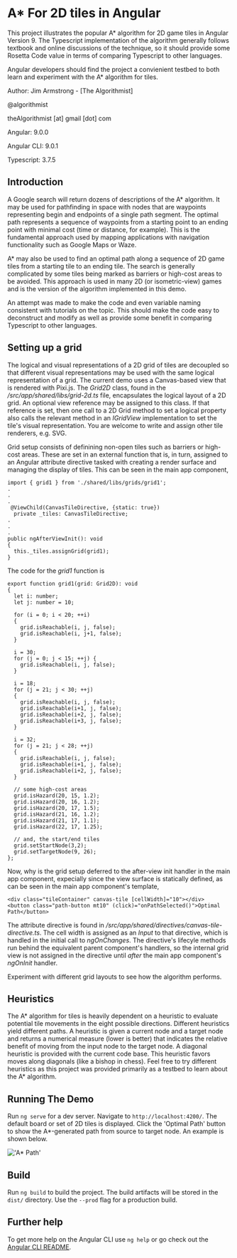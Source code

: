 # A* For 2D tiles in Angular

This project illustrates the popular A* algorithm for 2D game tiles in Angular Version 9.  The Typescript implementation of the algorithm generally follows textbook and online discussions of the technique, so it should provide some Rosetta Code value in terms of comparing Typescript to other languages.

Angular developers should find the project a convienient testbed to both learn and experiment with the A* algorithm for tiles.

Author:  Jim Armstrong - [The Algorithmist]

@algorithmist

theAlgorithmist [at] gmail [dot] com

Angular: 9.0.0

Angular CLI: 9.0.1

Typescript: 3.7.5

## Introduction

A Google search will return dozens of descriptions of the A* algorithm.  It may be used for pathfinding in space with nodes that are waypoints representing begin and endpoints of a single path segment.  The optimal path represents a sequence of waypoints from a starting point to an ending point with minimal cost (time or distance, for example).  This is the fundamental approach used by mapping applications with navigation functionality such as Google Maps or Waze.

A* may also be used to find an optimal path along a sequence of 2D game tiles from a starting tile to an ending tile.  The search is generally complicated by some tiles being marked as barriers or high-cost areas to be avoided.  This approach is used in many 2D (or isometric-view) games and is the version of the algorithm implemented in this demo.

An attempt was made to make the code and even variable naming consistent with tutorials on the topic.  This should make the code easy to deconstruct and modify as well as provide some benefit in comparing Typescript to other languages.

## Setting up a grid

The logical and visual representations of a 2D grid of tiles are decoupled so that different visual representations may be used with the same logical representation of a grid.  The current demo uses a Canvas-based view that is rendered with Pixi.js.  The _Grid2D_ class, found in the _/src/app/shared/libs/grid-2d.ts_ file, encapsulates the logical layout of a 2D grid.  An optional view reference may be assigned to this class.  If that reference is set, then one call to a 2D Grid method to set a logical property also calls the relevant method in an _IGridView_ implementation to set the tile's visual representation.  You are welcome to write and assign other tile renderers, e.g. SVG.

Grid setup consists of definining non-open tiles such as barriers or high-cost areas.  These are set in an external function that is, in turn, assigned to an Angular attribute directive tasked with creating a render surface and managing the display of tiles.  This can be seen in the main app component,

```
import { grid1 } from './shared/libs/grids/grid1';
.
.
.
 @ViewChild(CanvasTileDirective, {static: true})
  private _tiles: CanvasTileDirective;
.
.
.
public ngAfterViewInit(): void
{
  this._tiles.assignGrid(grid1);
}  
```

The code for the _grid1_ function is

```
export function grid1(grid: Grid2D): void
{
  let i: number;
  let j: number = 10;

  for (i = 0; i < 20; ++i)
  {
    grid.isReachable(i, j, false);
    grid.isReachable(i, j+1, false);
  }

  i = 30;
  for (j = 0; j < 15; ++j) {
    grid.isReachable(i, j, false);
  }

  i = 18;
  for (j = 21; j < 30; ++j)
  {
    grid.isReachable(i, j, false);
    grid.isReachable(i+1, j, false);
    grid.isReachable(i+2, j, false);
    grid.isReachable(i+3, j, false);
  }

  i = 32;
  for (j = 21; j < 28; ++j)
  {
    grid.isReachable(i, j, false);
    grid.isReachable(i+1, j, false);
    grid.isReachable(i+2, j, false);
  }

  // some high-cost areas
  grid.isHazard(20, 15, 1.2);
  grid.isHazard(20, 16, 1.2);
  grid.isHazard(20, 17, 1.5);
  grid.isHazard(21, 16, 1.2);
  grid.isHazard(21, 17, 1.1);
  grid.isHazard(22, 17, 1.25);

  // and, the start/end tiles
  grid.setStartNode(3,2);
  grid.setTargetNode(9, 26);
};
```

Now, why is the grid setup deferred to the after-view init handler in the main app component, expecially since the view surface is statically defined, as can be seen in the main app component's template,

```
<div class="tileContainer" canvas-tile [cellWidth]="10"></div>
<button class="path-button mt10" (click)="onPathSelected()">Optimal Path</button>
```

The attribute directive is found in _/src/app/shared/directives/canvas-tile-directive.ts_.  The cell width is assigned as an _Input_ to that directive, which is handled in the initial call to _ngOnChanges_.  The directive's lifecyle methods run behind the equivalent parent component's handlers, so the internal grid view is not assigned in the directive until *after* the main app component's _ngOnInit_ handler.

Experiment with different grid layouts to see how the algorithm performs.


## Heuristics

The A* algorithm for tiles is heavily dependent on a heuristic to evaluate potential tile movements in the eight possible directions.  Different heuristics yield different paths.  A heuristic is given a current node and a target node and returns a numerical measure (lower is better) that indicates the relative benefit of moving from the input node to the target node.  A diagonal heuristic is provided with the current code base.  This heuristic favors moves along diagonals (like a bishop in chess).  Feel free to try different heuristics as this project was provided primarily as a testbed to learn about the A* algorithm.


## Running The Demo

Run `ng serve` for a dev server. Navigate to `http://localhost:4200/`. The default board or set of 2D tiles is displayed.  Click the 'Optimal Path' button to show the A*-generated path from source to target node.  An example is shown below.

!['A* Path'](images/optimal.png)

## Build

Run `ng build` to build the project. The build artifacts will be stored in the `dist/` directory. Use the `--prod` flag for a production build.

## Further help

To get more help on the Angular CLI use `ng help` or go check out the [Angular CLI README](https://github.com/angular/angular-cli/blob/master/README.md).

